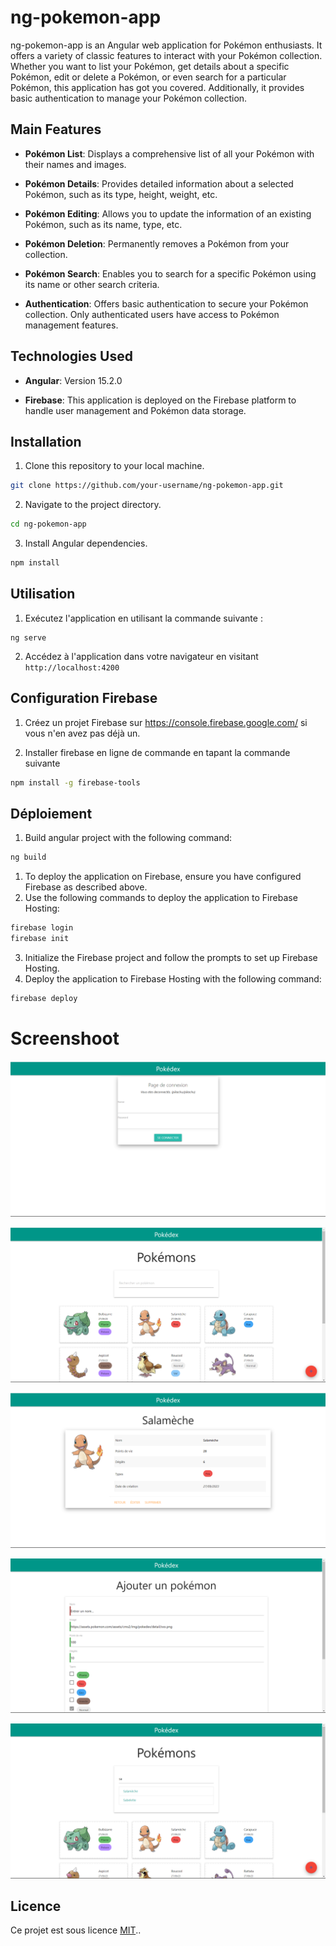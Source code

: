 # ng-pokemon-app

ng-pokemon-app is an Angular web application for Pokémon enthusiasts. It offers a variety of classic features to interact with your Pokémon collection. Whether you want to list your Pokémon, get details about a specific Pokémon, edit or delete a Pokémon, or even search for a particular Pokémon, this application has got you covered. Additionally, it provides basic authentication to manage your Pokémon collection.

## Main Features

- **Pokémon List**: Displays a comprehensive list of all your Pokémon with their names and images.

- **Pokémon Details**: Provides detailed information about a selected Pokémon, such as its type, height, weight, etc.

- **Pokémon Editing**: Allows you to update the information of an existing Pokémon, such as its name, type, etc.

- **Pokémon Deletion**: Permanently removes a Pokémon from your collection.

- **Pokémon Search**: Enables you to search for a specific Pokémon using its name or other search criteria.

- **Authentication**: Offers basic authentication to secure your Pokémon collection. Only authenticated users have access to Pokémon management features.

## Technologies Used

- **Angular**: Version 15.2.0

- **Firebase**: This application is deployed on the Firebase platform to handle user management and Pokémon data storage.

## Installation

1. Clone this repository to your local machine.

```bash
git clone https://github.com/your-username/ng-pokemon-app.git
```

2. Navigate to the project directory.

```bash
cd ng-pokemon-app
```

3. Install Angular dependencies.

```bash
npm install
```

## Utilisation

1. Exécutez l'application en utilisant la commande suivante :

```
ng serve
```

2. Accédez à l'application dans votre navigateur en visitant `http://localhost:4200`

## Configuration Firebase

1. Créez un projet Firebase sur https://console.firebase.google.com/ si vous n'en avez pas déjà un.

2. Installer firebase en ligne de commande en tapant la commande suivante

```bash
npm install -g firebase-tools
```

## Déploiement

1. Build angular project with the following command:

```bash
ng build
```

1. To deploy the application on Firebase, ensure you have configured Firebase as described above.
2. Use the following commands to deploy the application to Firebase Hosting:

```bash
firebase login
firebase init
```

3. Initialize the Firebase project and follow the prompts to set up Firebase Hosting.
4. Deploy the application to Firebase Hosting with the following command:

```bash
firebase deploy
```

# Screenshoot
![Login Page](/src/assets/screens/ngpokemon_login_page.png)

![Pokemon List Page](/src/assets/screens/ngpokemon_list_page.png)

![Detail Pokemon Page](/src/assets/screens/ngpokemon_detail_page.png)

![Add Pokemon Page](/src/assets/screens/ngpokemon_add_page.png)

![Search Pokemon](/src/assets/screens/ngpokemon_search_pokemon.png)

## Licence

Ce projet est sous licence [MIT](https://opensource.org/licenses/MIT)..
